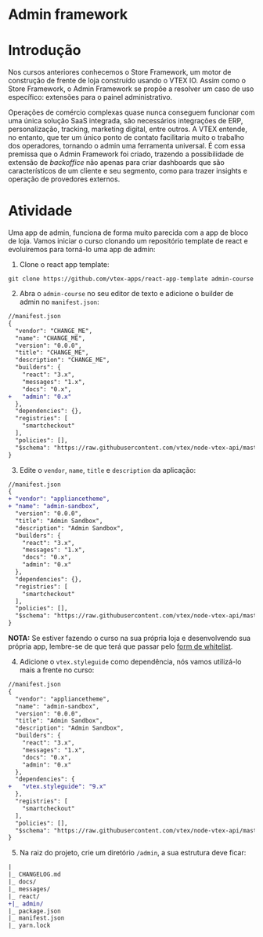 # Admin framework

# Introdução

Nos cursos anteriores conhecemos o Store Framework, um motor de construção de frente de loja construído usando o VTEX IO. Assim como o Store Framework, o Admin Framework se propõe a resolver um caso de uso específico: extensões para o painel administrativo.

Operações de comércio complexas quase nunca conseguem funcionar com uma única solução SaaS integrada, são necessários integrações de ERP, personalização, tracking, marketing digital, entre outros. A VTEX entende, no entanto, que ter um único ponto de contato facilitaria muito o trabalho dos operadores, tornando o admin uma ferramenta universal. É com essa premissa que o Admin Framework foi criado, trazendo a possibilidade de extensão de _backoffice_ não apenas para criar dashboards que são característicos de um cliente e seu segmento, como para trazer insights e operação de provedores externos.

# Atividade

Uma app de admin, funciona de forma muito parecida com a app de bloco de loja. Vamos iniciar o curso clonando um repositório template de react e evoluiremos para torná-lo uma app de admin:

1. Clone o react app template:

```
git clone https://github.com/vtex-apps/react-app-template admin-course
```

2. Abra o `admin-course` no seu editor de texto e adicione o builder de admin no `manifest.json`:

```diff
//manifest.json
{
  "vendor": "CHANGE_ME",
  "name": "CHANGE_ME",
  "version": "0.0.0",
  "title": "CHANGE_ME",
  "description": "CHANGE_ME",
  "builders": {
    "react": "3.x",
    "messages": "1.x",
    "docs": "0.x",
+   "admin": "0.x"
  },
  "dependencies": {},
  "registries": [
    "smartcheckout"
  ],
  "policies": [],
  "$schema": "https://raw.githubusercontent.com/vtex/node-vtex-api/master/gen/manifest.schema"
}
```

3. Edite o `vendor`, `name`, `title` e `description` da aplicação:

```diff
//manifest.json
{
+ "vendor": "appliancetheme",
+ "name": "admin-sandbox",
  "version": "0.0.0",
  "title": "Admin Sandbox",
  "description": "Admin Sandbox",
  "builders": {
    "react": "3.x",
    "messages": "1.x",
    "docs": "0.x",
    "admin": "0.x"
  },
  "dependencies": {},
  "registries": [
    "smartcheckout"
  ],
  "policies": [],
  "$schema": "https://raw.githubusercontent.com/vtex/node-vtex-api/master/gen/manifest.schema"
}
```

**NOTA:** Se estiver fazendo o curso na sua própria loja e desenvolvendo sua própria app, lembre-se de que terá que passar pelo [form de whitelist](https://forms.gle/ovi4h7mnwgUKS2hu5).

4. Adicione o `vtex.styleguide` como dependência, nós vamos utilizá-lo mais a frente no curso:

```diff
//manifest.json
{
  "vendor": "appliancetheme",
  "name": "admin-sandbox",
  "version": "0.0.0",
  "title": "Admin Sandbox",
  "description": "Admin Sandbox",
  "builders": {
    "react": "3.x",
    "messages": "1.x",
    "docs": "0.x",
    "admin": "0.x"
  },
  "dependencies": {
+   "vtex.styleguide": "9.x"
  },
  "registries": [
    "smartcheckout"
  ],
  "policies": [],
  "$schema": "https://raw.githubusercontent.com/vtex/node-vtex-api/master/gen/manifest.schema"
}
```

5. Na raiz do projeto, crie um diretório `/admin`, a sua estrutura deve ficar:

```diff
|
|_ CHANGELOG.md
|_ docs/
|_ messages/
|_ react/
+|_ admin/
|_ package.json
|_ manifest.json
|_ yarn.lock
```
